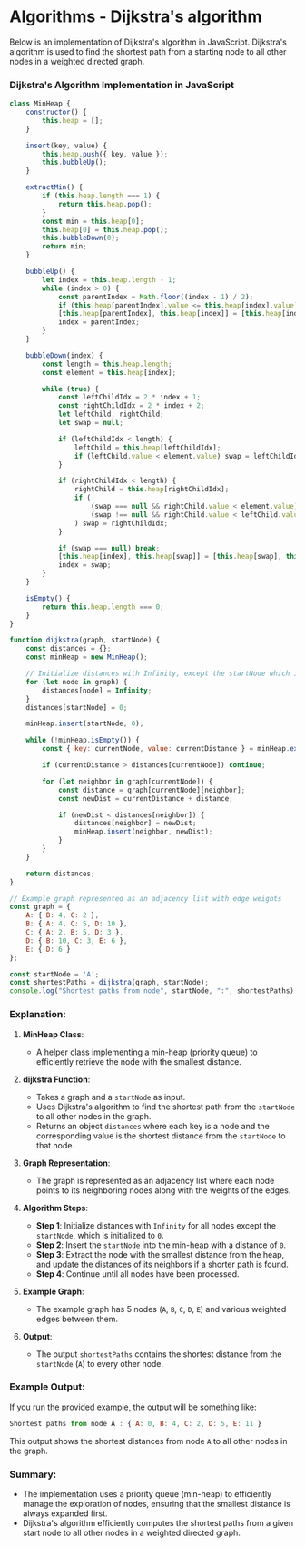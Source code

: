 # Algorithms - Dijkstra's algorithm


Below is an implementation of Dijkstra's algorithm in JavaScript. Dijkstra's algorithm is used to find the shortest path from a starting node to all other nodes in a weighted directed graph.

### Dijkstra's Algorithm Implementation in JavaScript

```javascript
class MinHeap {
    constructor() {
        this.heap = [];
    }

    insert(key, value) {
        this.heap.push({ key, value });
        this.bubbleUp();
    }

    extractMin() {
        if (this.heap.length === 1) {
            return this.heap.pop();
        }
        const min = this.heap[0];
        this.heap[0] = this.heap.pop();
        this.bubbleDown(0);
        return min;
    }

    bubbleUp() {
        let index = this.heap.length - 1;
        while (index > 0) {
            const parentIndex = Math.floor((index - 1) / 2);
            if (this.heap[parentIndex].value <= this.heap[index].value) break;
            [this.heap[parentIndex], this.heap[index]] = [this.heap[index], this.heap[parentIndex]];
            index = parentIndex;
        }
    }

    bubbleDown(index) {
        const length = this.heap.length;
        const element = this.heap[index];

        while (true) {
            const leftChildIdx = 2 * index + 1;
            const rightChildIdx = 2 * index + 2;
            let leftChild, rightChild;
            let swap = null;

            if (leftChildIdx < length) {
                leftChild = this.heap[leftChildIdx];
                if (leftChild.value < element.value) swap = leftChildIdx;
            }

            if (rightChildIdx < length) {
                rightChild = this.heap[rightChildIdx];
                if (
                    (swap === null && rightChild.value < element.value) ||
                    (swap !== null && rightChild.value < leftChild.value)
                ) swap = rightChildIdx;
            }

            if (swap === null) break;
            [this.heap[index], this.heap[swap]] = [this.heap[swap], this.heap[index]];
            index = swap;
        }
    }

    isEmpty() {
        return this.heap.length === 0;
    }
}

function dijkstra(graph, startNode) {
    const distances = {};
    const minHeap = new MinHeap();

    // Initialize distances with Infinity, except the startNode which is 0
    for (let node in graph) {
        distances[node] = Infinity;
    }
    distances[startNode] = 0;

    minHeap.insert(startNode, 0);

    while (!minHeap.isEmpty()) {
        const { key: currentNode, value: currentDistance } = minHeap.extractMin();

        if (currentDistance > distances[currentNode]) continue;

        for (let neighbor in graph[currentNode]) {
            const distance = graph[currentNode][neighbor];
            const newDist = currentDistance + distance;

            if (newDist < distances[neighbor]) {
                distances[neighbor] = newDist;
                minHeap.insert(neighbor, newDist);
            }
        }
    }

    return distances;
}

// Example graph represented as an adjacency list with edge weights
const graph = {
    A: { B: 4, C: 2 },
    B: { A: 4, C: 5, D: 10 },
    C: { A: 2, B: 5, D: 3 },
    D: { B: 10, C: 3, E: 6 },
    E: { D: 6 }
};

const startNode = 'A';
const shortestPaths = dijkstra(graph, startNode);
console.log("Shortest paths from node", startNode, ":", shortestPaths);
```

### Explanation:

1. **MinHeap Class**:

   - A helper class implementing a min-heap (priority queue) to efficiently retrieve the node with the smallest distance.
2. **dijkstra Function**:

   - Takes a graph and a `startNode` as input.
   - Uses Dijkstra's algorithm to find the shortest path from the `startNode` to all other nodes in the graph.
   - Returns an object `distances` where each key is a node and the corresponding value is the shortest distance from the `startNode` to that node.
3. **Graph Representation**:

   - The graph is represented as an adjacency list where each node points to its neighboring nodes along with the weights of the edges.
4. **Algorithm Steps**:

   - **Step 1**: Initialize distances with `Infinity` for all nodes except the `startNode`, which is initialized to `0`.
   - **Step 2**: Insert the `startNode` into the min-heap with a distance of `0`.
   - **Step 3**: Extract the node with the smallest distance from the heap, and update the distances of its neighbors if a shorter path is found.
   - **Step 4**: Continue until all nodes have been processed.
5. **Example Graph**:

   - The example graph has 5 nodes (`A`, `B`, `C`, `D`, `E`) and various weighted edges between them.
6. **Output**:

   - The output `shortestPaths` contains the shortest distance from the `startNode` (`A`) to every other node.

### Example Output:

If you run the provided example, the output will be something like:

```javascript
Shortest paths from node A : { A: 0, B: 4, C: 2, D: 5, E: 11 }
```

This output shows the shortest distances from node `A` to all other nodes in the graph.

### Summary:

- The implementation uses a priority queue (min-heap) to efficiently manage the exploration of nodes, ensuring that the smallest distance is always expanded first.
- Dijkstra's algorithm efficiently computes the shortest paths from a given start node to all other nodes in a weighted directed graph.
